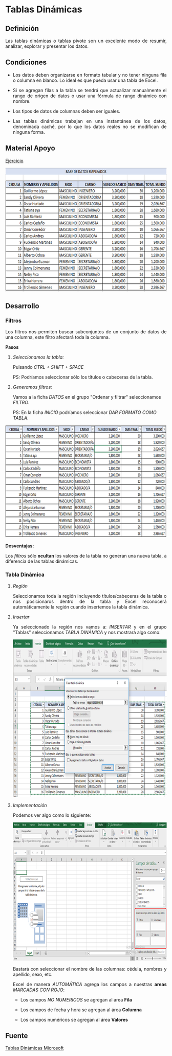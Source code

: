 Tablas Dinámicas
==============

## Definición

<p align="justify">
Las tablas dinámicas o tablas pivote son un excelente modo de resumir, analizar, explorar y presentar los datos.
</p>

## Condiciones

<ul>

<li>
<p align="justify">
Los datos deben organizarse en formato tabular y no tener ninguna fila o columna en blanco. Lo ideal es que pueda usar una tabla de Excel.
</p>
</li>

<li>
<p align="justify">
Si se agregan filas a la tabla se tendrá que actualizar manualmente el rango de origen de datos o usar una fórmula de rango dinámico con nombre.
</p>
</li>

<li>
<p align="justify">
Los tipos de datos de columnas deben ser iguales.
</p>
</li>

<li>
<p align="justify">
Las tablas dinámicas trabajan en una instantánea de los datos, denominada caché, por lo que los datos reales no se modifican de ninguna forma.
</p>
</li>

</ul>

## Material Apoyo

<p align ="justify">
<a href="https://github.com/ginppian/Excel-Tablas_Dinamicas/raw/master/MaterialApoyoTablasDinamicas.xlsx">Ejercicio</a>
</p>

<p align="center">
	<img src="https://github.com/ginppian/Excel-Tablas_Dinamicas/blob/master/img/img1.png" width="687" height="385">
</p>

## Desarrollo

### Filtros

<p align="justify">
Los filtros nos permiten buscar subconjuntos de un conjunto de datos de una columna, este filtro afectará toda la columna.
</p>


<b>Pasos</b>

<ol>
	
<li>
<i>Seleccionamos la tabla:</i>
<p>	
	Pulsando <i>CTRL + SHIFT + SPACE</i>
</p>
<p>
	PS: Podríamos seleccionar sólo los títulos o cabeceras de la tabla.
</p>
</li>

<li>
<i>Generamos filtros:</i>
<p>
Vamos a la ficha <i>DATOS</i> en el grupo "Ordenar y filtrar" seleccionamos <i>FILTRO</i>.
</p>

<p>
	PS: En la ficha <i>INICIO</i> podríamos seleccionar <i>DAR FORMATO COMO TABLA</i>. 
</p>
</li>

</ol>

<p align="center">
	<img src="https://github.com/ginppian/Excel-Tablas_Dinamicas/blob/master/img/img2.png" width="831" height="350">
</p>

<b>Desventajas:</b>

<p align="justify">
Los <i>filtros</i> sólo <b>ocultan</b> los valores de la tabla no generan una nueva tabla, a diferencia de las tablas dinámicas.
</p>

### Tabla Dinámica

<ol>	

<li>
<i>Región</i>
<p align="justify">
Seleccionamos toda la región incluyendo títulos/cabeceras de la tabla o nos posicionaros dentro de la tabla y Excel reconocerá automáticamente la región cuando insertemos la tabla dinámica.</p>
</li>

<li>
<i>Insertar</i>
<p align="justify">
Ya seleccionado la región nos vamos a: <i>INSERTAR</i> y en el grupo "Tablas" seleccionamos <i>TABLA DINÁMICA</i> y nos mostrará algo como:
</p>
<p align="center">
<img src="https://github.com/ginppian/Excel-Tablas_Dinamicas/blob/master/img/img3.png" width="943" height="490">
</p>
</li>

<li>
<i>Implementación</i>
<p align="justify">
Podemos ver algo como lo siguiente:
</p>
<p align="center">
<img src="https://github.com/ginppian/Excel-Tablas_Dinamicas/blob/master/img/img4.5.png" width="1220" height="430">
</p>
</li>

<p align="justify">
Bastará con seleccionar el nombre de las columnas: cédula, nombres y apellido, sexo, etc.
</p>

<p align="justify">
Excel de manera <i>AUTOMÁTICA</i> agrega los campos a nuestras <b>areas</b> <i>MARCADAS CON ROJO</i>:
</p>

<ul>
<li>
<p align="justify">
Los campos <i>NO NUMERICOS</i> se agregan al area <b>Fila</b>
</p>
</li>
<li>
<p align="justify">
Los campos de fecha y hora se agregan al área <b>Columna</b>
</p>
</li>
<li>
<p align="justify">
Los campos numéricos se agregan al área <b>Valores</b>
</p>
</li>
<ul>
</ol>

## Fuente
<p align="justify">
<a href="https://support.office.com/es-es/article/Crear-una-tabla-din%C3%A1mica-para-analizar-datos-de-una-hoja-de-c%C3%A1lculo-a9a84538-bfe9-40a9-a8e9-f99134456576">Tablas Dinámicas Microsoft</a>
</p>

<p align="justify">
<a href="https://www.youtube.com/watch?v=AIipB0FFw7Y&t=1s"
</a>
</p>
